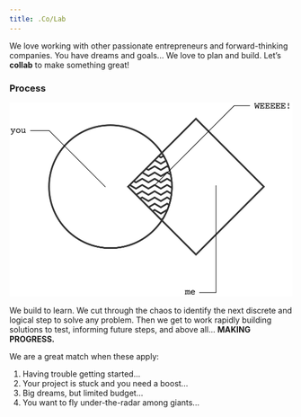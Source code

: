 ```yaml
---
title: .Co/Lab
---
```


We love working with other passionate entrepreneurs and forward-thinking companies. You have dreams and goals... We love to plan and build. Let’s **collab** to make something great!


### Process


![](public/images/vennColab.svg)

We build to learn. We cut through the chaos to identify the next discrete and logical step to solve any problem. Then we get to work rapidly building solutions to test, informing future steps, and above all... **MAKING PROGRESS.**

We are a great match when these apply:

1. Having trouble getting started...
2. Your project is stuck and you need a boost...
3. Big dreams, but limited budget...
4. You want to fly under-the-radar among giants...


